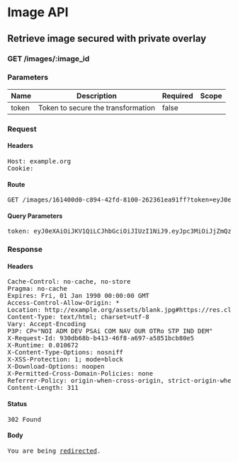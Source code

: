 # Image API

## Retrieve image secured with private overlay

### GET /images/:image_id

### Parameters

| Name | Description | Required | Scope |
|------|-------------|----------|-------|
| token | Token to secure the transformation | false |  |

### Request

#### Headers

<pre>Host: example.org
Cookie: </pre>

#### Route

<pre>GET /images/161400d0-c894-42fd-8100-262361ea91ff?token=eyJ0eXAiOiJKV1QiLCJhbGciOiJIUzI1NiJ9.eyJpc3MiOiJjZmQzYjQ3Mi1kYmJhLTQwODktYmNlNy1mNWMxZTQxM2I1YzEiLCJ0cmFuc2Zvcm1hdGlvbnMiOlt7IndpZHRoIjoyMDAsIm92ZXJsYXkiOiIzZDYxNmI0ZS1hNTk3LTRiMjMtYWEzZC1kN2RlNjc4ZjBiYTYiLCJmbGFncyI6InRpbGVkIiwibWlhaW0iOiJoZXkgaGV5ICEiLCJzdXBlcl9wbG9wIjoidGVzdD8ifSx7IndpZHRoIjoxMDEsImZsYWdzIjoidGlsZWQiLCJoZWlnaHQiOjEwMiwiY3JvcCI6ImZpdCJ9XSwic2hhcmlucGl4Ijp7fX0.aCiLVC0isvH-EOgN3ctHI3J2cqYi07Rgb7OxEVlxON4</pre>

#### Query Parameters

<pre>token: eyJ0eXAiOiJKV1QiLCJhbGciOiJIUzI1NiJ9.eyJpc3MiOiJjZmQzYjQ3Mi1kYmJhLTQwODktYmNlNy1mNWMxZTQxM2I1YzEiLCJ0cmFuc2Zvcm1hdGlvbnMiOlt7IndpZHRoIjoyMDAsIm92ZXJsYXkiOiIzZDYxNmI0ZS1hNTk3LTRiMjMtYWEzZC1kN2RlNjc4ZjBiYTYiLCJmbGFncyI6InRpbGVkIiwibWlhaW0iOiJoZXkgaGV5ICEiLCJzdXBlcl9wbG9wIjoidGVzdD8ifSx7IndpZHRoIjoxMDEsImZsYWdzIjoidGlsZWQiLCJoZWlnaHQiOjEwMiwiY3JvcCI6ImZpdCJ9XSwic2hhcmlucGl4Ijp7fX0.aCiLVC0isvH-EOgN3ctHI3J2cqYi07Rgb7OxEVlxON4</pre>

### Response

#### Headers

<pre>Cache-Control: no-cache, no-store
Pragma: no-cache
Expires: Fri, 01 Jan 1990 00:00:00 GMT
Access-Control-Allow-Origin: *
Location: http://example.org/assets/blank.jpg#https://res.cloudinary.com/sadaasdasd/image/authenticated/s--sx5QdeQ8--/c_fit,h_1920,w_1920/fl_attachment/dpr_auto,q_auto,f_auto/fl_tiled,l_private:d47e609177b4,w_200/c_fit,h_102,w_101/v123123/ba5a440dbe3d.jpg
Content-Type: text/html; charset=utf-8
Vary: Accept-Encoding
P3P: CP=&quot;NOI ADM DEV PSAi COM NAV OUR OTRo STP IND DEM&quot;
X-Request-Id: 930db68b-b413-46f8-a697-a5851bcb80e5
X-Runtime: 0.010672
X-Content-Type-Options: nosniff
X-XSS-Protection: 1; mode=block
X-Download-Options: noopen
X-Permitted-Cross-Domain-Policies: none
Referrer-Policy: origin-when-cross-origin, strict-origin-when-cross-origin
Content-Length: 311</pre>

#### Status

<pre>302 Found</pre>

#### Body

<pre><html><body>You are being <a href="http://example.org/assets/blank.jpg#https://res.cloudinary.com/sadaasdasd/image/authenticated/s--sx5QdeQ8--/c_fit,h_1920,w_1920/fl_attachment/dpr_auto,q_auto,f_auto/fl_tiled,l_private:d47e609177b4,w_200/c_fit,h_102,w_101/v123123/ba5a440dbe3d.jpg">redirected</a>.</body></html></pre>
